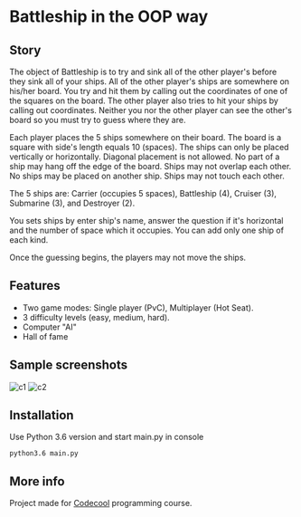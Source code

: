 # Battleship in the OOP way

## Story

The object of Battleship is to try and sink all of the other player's before they sink all of your ships. All of the other player's ships are somewhere on his/her board.  You try and hit them by calling out the coordinates of one of the squares on the board.  The other player also tries to hit your ships by calling out coordinates. Neither you nor the other player can see the other's board so you must try to guess where they are.

Each player places the 5 ships somewhere on their board. The board is a square with side's length equals 10 (spaces). The ships can only be placed vertically or horizontally. Diagonal placement is not allowed. No part of a ship may hang off the edge of the board.  Ships may not overlap each other.  No ships may be placed on another ship. Ships may not touch each other.

The 5 ships are: Carrier (occupies 5 spaces), Battleship (4), Cruiser (3), Submarine (3), and Destroyer (2).

You sets ships by enter ship's name, answer the question if it's horizontal and the number of space which it occupies. You can add only one ship of each kind.

Once the guessing begins, the players may not move the ships.

## Features

- Two game modes: Single player (PvC), Multiplayer (Hot Seat).
- 3 difficulty levels (easy, medium, hard).
- Computer "AI"
- Hall of fame

## Sample screenshots

![c1](http://i63.tinypic.com/2rppqtt.png)
![c2](http://i64.tinypic.com/25f20x2.png)

## Installation

Use Python 3.6 version and start main.py in console

```
python3.6 main.py
```

## More info

Project made for [Codecool](https://codecool.com/) programming course.
